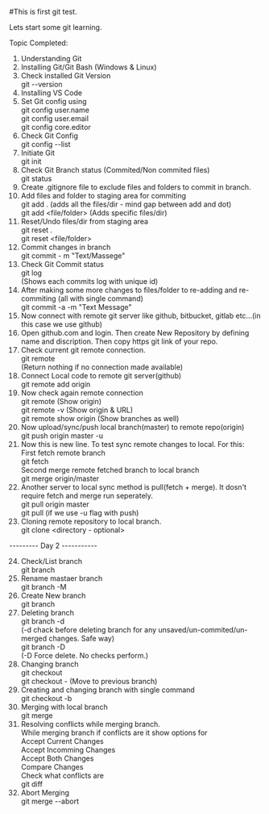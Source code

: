 #This is first git test.

Lets start some git learning.

Topic Completed:

1. Understanding Git  
2. Installing Git/Git Bash (Windows & Linux)  
3. Check installed Git Version  
    git --version  
4. Installing VS Code  
5. Set Git config using  
    git config user.name  
    git config user.email  
    git config core.editor  
6. Check Git Config  
    git config --list  
7. Initiate Git  
    git init    
8. Check Git Branch status (Commited/Non commited files)  
    git status  
9. Create .gitignore file to exclude files and folders to commit in branch.  
10. Add files and folder to staging area for commiting  
        git add . (adds all the files/dir - mind gap between add and dot)  
        git add <file/folder> (Adds specific files/dir)  
11. Reset/Undo files/dir from staging area  
        git reset .  
        git reset <file/folder>  
12. Commit changes in branch  
        git commit - m "Text/Massege"  
13. Check Git Commit status  
        git log  
        (Shows each commits log with unique id)  
14. After making some more changes to files/folder to re-adding and re-commiting (all with single command)  
        git commit -a -m "Text Message"  
15. Now connect with remote git server like github, bitbucket, gitlab etc...(in this case we use github)   
16. Open github.com and login. Then create New Repository by defining name and discription. Then copy https git link of your repo.  
17. Check current git remote connection.  
        git remote  
        (Return nothing if no connection made available)  
18. Connect Local code to remote git server(github)  
        git remote add origin <repo link>  
19. Now check again remote connection  
        git remote (Show origin)  
        git remote -v (Show origin & URL)  
        git remote show origin (Show branches as well)  
20. Now upload/sync/push local branch(master) to remote repo(origin)  
        git push origin master -u  
21. Now this is new line. To test sync remote changes to local. For this:  
        First fetch remote branch  
        git fetch   
        Second merge remote fetched branch to local branch  
        git merge origin/master  
22. Another server to local sync method is pull(fetch + merge). It dosn't require fetch and merge run seperately.    
        git pull origin master  
        git pull (if we use -u flag with push)  
23. Cloning remote repository to local branch.  
        git clone <remote repo-url> <directory - optional>  
  
--------- Day 2 -----------  
  
24. Check/List branch  
        git branch  
25. Rename mastaer branch  
        git branch -M <new name>  
26. Create New branch  
        git branch <new branch name>  
27. Deleting branch  
        git branch -d <branch name>   
        (-d chack before deleting branch for any unsaved/un-commited/un-merged changes. Safe way)  
        git branch -D <branch name>  
        (-D Force delete. No checks perform.)  
28. Changing branch  
        git checkout <branch name>  
        git checkout - (Move to previous branch)  
29. Creating and changing branch  with single command  
        git checkout -b <branch name>  
30. Merging with local branch  
        git merge <branch name>  
31. Resolving conflicts while merging branch.  
        While merging branch if conflicts are it show options for  
                Accept Current Changes  
                Accept Incomming Changes  
                Accept Both Changes  
                Compare Changes  
        Check what conflicts are  
                git diff  
32. Abort Merging  
        git merge --abort  


